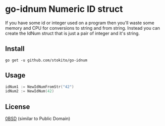 # go-idnum Numeric ID struct

If you have some id or integer used on a program then you'll waste some memory and CPU for conversions to string and from string.
Instead you can create the IdNum struct that is just a pair of integer and it's string. 

## Install

    go get -u github.com/stokito/go-idnum

## Usage

```go
idNum1 := NewIdNumFromStr("42")
idNum2 := NewIdNum(42)
```

## License

[0BSD](https://opensource.org/licenses/0BSD) (similar to Public Domain)
